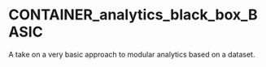 # CONTAINER_analytics_black_box_BASIC
A take on a very basic approach to modular analytics based on a dataset.
